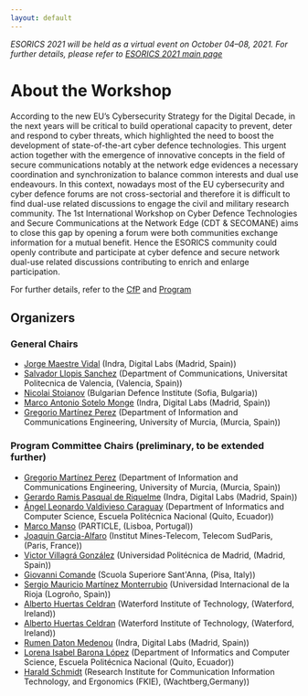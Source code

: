 ```yaml
---
layout: default
---
```

*ESORICS 2021 will be held as a virtual event on October 04–08, 2021. For further details, please refer to [ESORICS 2021 main page](https://esorics2021.athene-center.de/index.php)*
# About the Workshop
According to the new EU’s Cybersecurity Strategy for the Digital Decade, in the next years
will be critical to build operational capacity to prevent, deter and respond to cyber threats,
which highlighted the need to boost the development of state-of-the-art cyber defence
technologies. This urgent action together with the emergence of innovative concepts in the
field of secure communications notably at the network edge evidences a necessary coordination
and synchronization to balance common interests and dual use endeavours.
In this context, nowadays most of the EU cybersecurity and cyber defence forums are not
cross-sectorial and therefore it is difficult to find dual-use related discussions to engage the
civil and military research community. The 1st International Workshop on Cyber Defence
Technologies and Secure Communications at the Network Edge (CDT & SECOMANE) aims
to close this gap by opening a forum were both communities exchange information for a mutual
benefit. Hence the ESORICS community could openly contribute and participate at cyber
defence and secure network dual-use related discussions contributing to enrich and enlarge
participation.

For further details, refer to the [CfP](/cfp) and [Program](/prog)

## Organizers
### General Chairs

* [Jorge Maestre Vidal](https://www.indracompany.com) (Indra, Digital Labs (Madrid, Spain))
* [Salvador Llopis Sanchez](https://www.upv.es) (Department of Communications, Universitat Politecnica de Valencia, (Valencia, Spain))
* [Nicolai Stoianov](https://di.mod.bg/en) (Bulgarian Defence Institute (Sofia, Bulgaria))
* [Marco Antonio Sotelo Monge](https://www.indracompany.com) (Indra, Digital Labs (Madrid, Spain))
* [Gregorio Martínez Perez](https://www.umu.es) (Department of Information and Communications Engineering, University of Murcia, (Murcia, Spain))

### Program Committee Chairs (preliminary, to be extended further)

* [Gregorio Martínez Perez](https://www.umu.es) (Department of Information and Communications Engineering, University of Murcia, (Murcia, Spain))
* [Gerardo Ramis Pasqual de Riquelme](https://www.indracompany.com) (Indra, Digital Labs (Madrid, Spain))
* [Ángel Leonardo Valdivieso Caraguay](https://www.epn.edu.ec/) (Department of Informatics and Computer Science, Escuela Politécnica Nacional (Quito, Ecuador))
* [Marco Manso](https://www.particle-summary.pt) (PARTICLE, (Lisboa, Portugal))
* [Joaquin Garcia-Alfaro](https://www.imt.fr) (Institut Mines-Telecom, Telecom SudParis, (Paris, France))
* [Victor Villagrá González](https://www.upm.es) (Universidad Politécnica de Madrid, (Madrid, Spain))
* [Giovanni Comande](https://www.santannapisa.it) (Scuola Superiore Sant'Anna, (Pisa, Italy))
* [Sergio Mauricio Martínez Monterrubio](https://www.unir.net) (Universidad Internacional de la Rioja (Logroño, Spain))
* [Alberto Huertas Celdran](https://www.wit.ie/) (Waterford Institute of Technology, (Waterford, Ireland))
* [Alberto Huertas Celdran](https://www.wit.ie/) (Waterford Institute of Technology, (Waterford, Ireland))
* [Rumen Daton Medenou](https://www.indracompany.com) (Indra, Digital Labs (Madrid, Spain))
* [Lorena Isabel Barona López](https://www.epn.edu.ec/) (Department of Informatics and Computer Science, Escuela Politécnica Nacional (Quito, Ecuador))
* [Harald Schmidt](https://www.fkie.fraunhofer.de) (Research Institute for Communication Information Technology, and Ergonomics (FKIE), (Wachtberg,Germany))


